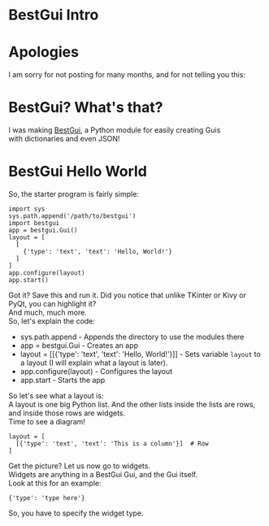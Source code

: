 # BestGui Intro
# Apologies
I am sorry for not posting for many months, and for not telling you this:  
# BestGui? What's that?
I was making [BestGui](https://github.com/zachyboy12/bestgui), a Python module for easily creating Guis  
with dictionaries and even JSON! 
# BestGui Hello World
So, the starter program is fairly simple:  
```
import sys
sys.path.append('/path/to/bestgui')
import bestgui
app = bestgui.Gui()
layout = [
  [
    {'type': 'text', 'text': 'Hello, World!'}
  ]
]
app.configure(layout)
app.start()

```  
Got it? Save this and run it. Did you notice that unlike TKinter or Kivy or PyQt, you can highlight it?  
And much, much more.  
So, let's explain the code:  
* sys.path.append - Appends the directory to use the modules there
* app = bestgui.Gui - Creates an app
* layout = [[{'type': 'text', 'text': 'Hello, World!'}]] - Sets variable ```layout``` to a layout (I will explain what a layout is later).
* app.configure(layout) - Configures the layout
* app.start - Starts the app

So let's see what a layout is:  
A layout is one big Python list. And the other lists inside the lists are rows, and inside those rows are widgets.  
Time to see a diagram!  
```
layout = [
  [{'type': 'text', 'text': 'This is a column'}]  # Row
]
```  
Get the picture? Let us now go to widgets.  
Widgets are anything in a BestGui Gui, and the Gui itself.  
Look at this for an example:  
```
{'type': 'type here'}
```  
So, you have to specify the widget type.  
